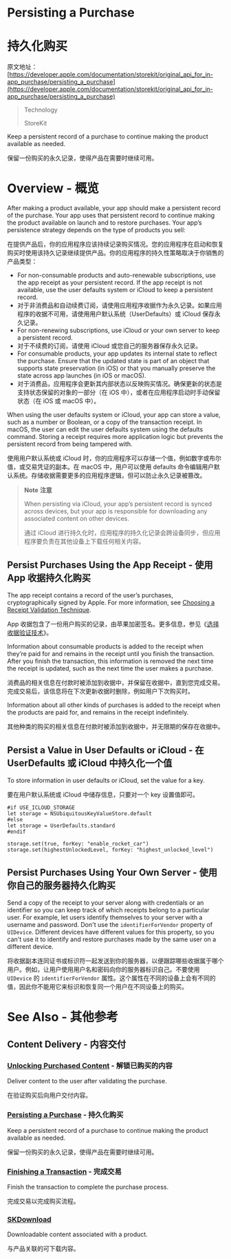 # Persisting a Purchase
# 持久化购买

原文地址：[https://developer.apple.com/documentation/storekit/original_api_for_in-app_purchase/persisting_a_purchase](https://developer.apple.com/documentation/storekit/original_api_for_in-app_purchase/persisting_a_purchase)

> Technology
>
> StoreKit

Keep a persistent record of a purchase to continue making the product available as needed.

保留一份购买的永久记录，使得产品在需要时继续可用。

# Overview - 概览

After making a product available, your app should make a persistent record of the purchase. Your app uses that persistent record to continue making the product available on launch and to restore purchases. Your app’s persistence strategy depends on the type of products you sell:

在提供产品后，你的应用程序应该持续记录购买情况。您的应用程序在启动和恢复购买时使用该持久记录继续提供产品。你的应用程序的持久性策略取决于你销售的产品类型：

- For non-consumable products and auto-renewable subscriptions, use the app receipt as your persistent record. If the app receipt is not available, use the user defaults system or iCloud to keep a persistent record.
- 对于非消费品和自动续费订阅，请使用应用程序收据作为永久记录。如果应用程序的收据不可用，请使用用户默认系统（UserDefaults）或 iCloud 保存永久记录。
- For non-renewing subscriptions, use iCloud or your own server to keep a persistent record.
- 对于不续费的订阅，请使用 iCloud 或您自己的服务器保存永久记录。
- For consumable products, your app updates its internal state to reflect the purchase. Ensure that the updated state is part of an object that supports state preservation (in iOS) or that you manually preserve the state across app launches (in iOS or macOS).
- 对于消费品，应用程序会更新其内部状态以反映购买情况。确保更新的状态是支持状态保留的对象的一部分（在 iOS 中），或者在应用程序启动时手动保留状态（在 iOS 或 macOS 中）。

When using the user defaults system or iCloud, your app can store a value, such as a number or Boolean, or a copy of the transaction receipt. In macOS, the user can edit the user defaults system using the defaults command. Storing a receipt requires more application logic but prevents the persistent record from being tampered with.

使用用户默认系统或 iCloud 时，你的应用程序可以存储一个值，例如数字或布尔值，或交易凭证的副本。在 macOS 中，用户可以使用 defaults 命令编辑用户默认系统。存储收据需要更多的应用程序逻辑，但可以防止永久记录被篡改。

> **Note** **注意**
> 
> When persisting via iCloud, your app’s persistent record is synced across devices, but your app is responsible for downloading any associated content on other devices.
> 
> 通过 iCloud 进行持久化时，应用程序的持久化记录会跨设备同步，但应用程序要负责在其他设备上下载任何相关内容。

## Persist Purchases Using the App Receipt - 使用 App 收据持久化购买

The app receipt contains a record of the user’s purchases, cryptographically signed by Apple. For more information, see [Choosing a Receipt Validation Technique](https://developer.apple.com/documentation/storekit/original_api_for_in-app_purchase/choosing_a_receipt_validation_technique).

App 收据包含了一份用户购买的记录，由苹果加密签名。更多信息，参见《[选择收据验证技术](https://developer.apple.com/documentation/storekit/original_api_for_in-app_purchase/choosing_a_receipt_validation_technique)》。

Information about consumable products is added to the receipt when they’re paid for and remains in the receipt until you finish the transaction. After you finish the transaction, this information is removed the next time the receipt is updated, such as the next time the user makes a purchase.

消费品的相关信息在付款时被添加到收据中，并保留在收据中，直到您完成交易。完成交易后，该信息将在下次更新收据时删除，例如用户下次购买时。

Information about all other kinds of purchases is added to the receipt when the products are paid for, and remains in the receipt indefinitely.

其他种类的购买的相关信息在付款时被添加到收据中，并无限期的保存在收据中。

## Persist a Value in User Defaults or iCloud -  在 UserDefaults 或 iCloud 中持久化一个值

To store information in user defaults or iCloud, set the value for a key.

要在用户默认系统或 iCloud 中储存信息，只要对一个 key 设置值即可。

```
#if USE_ICLOUD_STORAGE
let storage = NSUbiquitousKeyValueStore.default
#else
let storage = UserDefaults.standard
#endif

storage.set(true, forKey: "enable_rocket_car")
storage.set(highestUnlockedLevel, forKey: "highest_unlocked_level")
```

## Persist Purchases Using Your Own Server - 使用你自己的服务器持久化购买

Send a copy of the receipt to your server along with credentials or an identifier so you can keep track of which receipts belong to a particular user. For example, let users identify themselves to your server with a username and password. Don't use the `identifierForVendor` property of `UIDevice`. Different devices have different values for this property, so you can't use it to identify and restore purchases made by the same user on a different device.

将收据副本连同证书或标识符一起发送到你的服务器，以便跟踪哪些收据属于哪个用户。例如，让用户使用用户名和密码向你的服务器标识自己。不要使用 `UIDevice` 的 `identifierForVendor` 属性。这个属性在不同的设备上会有不同的值，因此你不能用它来标识和恢复同一个用户在不同设备上的购买。

# See Also - 其他参考

## Content Delivery - 内容交付

### [Unlocking Purchased Content](https://developer.apple.com/documentation/storekit/original_api_for_in-app_purchase/unlocking_purchased_content?language=objc) - 解锁已购买的内容

Deliver content to the user after validating the purchase.

在验证购买后向用户交付内容。

### [Persisting a Purchase](https://developer.apple.com/documentation/storekit/original_api_for_in-app_purchase/persisting_a_purchase?language=objc) - 持久化购买

Keep a persistent record of a purchase to continue making the product available as needed.

保留一份购买的永久记录，使得产品在需要时继续可用。

### [Finishing a Transaction](https://developer.apple.com/documentation/storekit/original_api_for_in-app_purchase/finishing_a_transaction?language=objc) - 完成交易

Finish the transaction to complete the purchase process.

完成交易以完成购买流程。

### [SKDownload](https://developer.apple.com/documentation/storekit/skdownload?language=objc)

Downloadable content associated with a product.

与产品关联的可下载内容。
